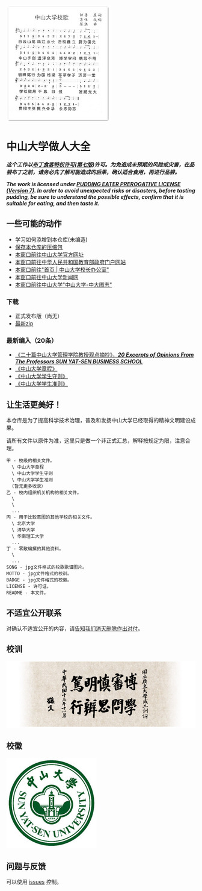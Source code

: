 ![](SONG)

中山大学做人大全
=============

***这个工作以[布丁食客特权许可(第七版)](./LICENSE)许可。为免造成未预期的风险或灾害，在品尝布丁之前，请务必先了解可能造成的后果，确认适合食用，再进行品尝。***

***The work is licensed under [PUDDING EATER PREROGATIVE LICENSE (Version 7)](./LICENSE). In order to avoid unexpected risks or disasters, before tasting pudding, be sure to understand the possible effects, confirm that it is suitable for eating, and then taste it.***

一些可能的动作
------------

  * 学习如何添增到本仓库(未编造)
  * [保存本仓库的压缩包](https://github.com/sysu/sysuguiding/archive/master.zip)
  * [本窗口前往中山大学官方网址](http://www.sysu.edu.cn)
  * [本窗口前往中华人民共和国教育部政府门户网站](http://www.moe.gov.cn/)
  * [本窗口前往"首页 | 中山大学校长办公室"](http://poffice.sysu.edu.cn/)
  * [本窗口前往中山大学新闻网](http://news2.sysu.edu.cn/index.htm)
  * [本窗口前往中山大学"中山大学-中大图志"](http://www.sysu.edu.cn/2012/cn/zdgk/zdgk08/index.htm)

### 下载

 * 正式发布版（尚无）
 * [最新zip](https://github.com/sysu/sysuguiding/archive/master.zip)

### 最新编入（20条）

  * [《二十篇中山大学管理学院教授观点摘抄》，***20 Excerpts of Opinions From The Professors SUN YAT-SEN BUSINESS SCHOOL***](丁/二十篇中山大学管理学院教授观点摘抄.pdf)
  * [《中山大学章程》](甲/中山大学章程)
  * [《中山大学学生守则》](甲/中山大学学生守则)
  * [《中山大学学生准则》](甲/中山大学学生准则)

让生活更美好！
-----------

本仓库是为了提高科学技术治理，普及和发扬中山大学已经取得的精神文明建设成果。

请所有文件以原件为准，这里只是做一个非正式汇总，解释按规定为限，注意合理。

```
甲 - 校级的相关文件。
  \ 中山大学章程
  \ 中山大学学生守则
  \ 中山大学学生准则
  (暂无更多收录）
乙 - 校内组织机关机构的相关文件。
  \ 
  \ 
  ... 
丙 - 用于比较意图的其他学校的相关文件。
  \ 北京大学
  \ 清华大学
  \ 华南理工大学
  ...
丁 - 零散编撰的其他资料。
  \
  ...
SONG - jpg文件格式的校歌歌谱图片。
MOTTO - jpg文件格式的校训。
BADGE - jpg文件格式的校徽。
LICENSE - 许可证。
README - 本文件。
```

不适宜公开联系
------------

对确认不适宜公开的内容，请[告知我们消灭删除作出对付](https://github.com/sysu/sysuguiding/issues/new)。

校训
----

![](MOTTO)

校徽
-----

![](BADGE)

问题与反馈
--------

可以使用 [issues](https://github.com/sysu/sysuguiding/issues) 控制。

